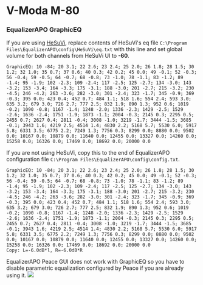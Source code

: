 # V-Moda M-80
### EqualizerAPO GraphicEQ
If you are using [HeSuVi](https://sourceforge.net/projects/hesuvi/), replace contents of HeSuVi's eq file `C:\Program Files\EqualizerAPO\config\HeSuVi\eq.txt` with this line and set global volume for both channels from HeSuVi UI to **-60**.
```
GraphicEQ: 10 -84; 20 3.1; 22 2.6; 23 2.4; 25 2.0; 26 1.8; 28 1.5; 30 1.2; 32 1.0; 35 0.7; 37 0.6; 40 0.3; 42 0.2; 45 0.0; 49 -0.1; 52 -0.3; 56 -0.4; 59 -0.5; 64 -0.7; 68 -0.8; 73 -1.0; 78 -1.1; 83 -1.2; 89 -1.4; 95 -1.9; 102 -2.3; 109 -2.4; 117 -2.5; 125 -2.7; 134 -3.0; 143 -3.2; 153 -3.4; 164 -3.3; 175 -3.1; 188 -3.0; 201 -2.7; 215 -3.2; 230 -4.5; 246 -4.2; 263 -3.6; 282 -3.0; 301 -2.4; 323 -1.7; 345 -0.9; 369 -0.3; 395 0.0; 423 0.4; 452 0.7; 484 1.1; 518 1.6; 554 2.4; 593 3.0; 635 3.2; 679 3.0; 726 2.7; 777 2.5; 832 1.9; 890 1.3; 952 0.6; 1019 -0.2; 1090 -0.8; 1167 -1.4; 1248 -2.0; 1336 -2.3; 1429 -2.5; 1529 -2.6; 1636 -2.4; 1751 -1.9; 1873 -1.1; 2004 -0.3; 2145 0.3; 2295 0.5; 2455 0.7; 2627 0.4; 2811 -0.4; 3008 -1.0; 3219 -1.7; 3444 -1.5; 3685 -0.1; 3943 1.6; 4219 2.5; 4514 1.4; 4830 2.2; 5168 5.7; 5530 6.0; 5917 5.8; 6331 3.5; 6775 2.2; 7249 1.3; 7756 0.3; 8299 0.0; 8880 0.0; 9502 0.0; 10167 0.0; 10879 0.0; 11640 0.0; 12455 0.0; 13327 0.0; 14260 0.0; 15258 0.0; 16326 0.0; 17469 0.0; 18692 0.0; 20000 0.0
```
If you are not using HeSuVi, copy this to the end of EqualizerAPO configuration file `C:\Program Files\EqualizerAPO\config\config.txt`.
```
GraphicEQ: 10 -84; 20 3.1; 22 2.6; 23 2.4; 25 2.0; 26 1.8; 28 1.5; 30 1.2; 32 1.0; 35 0.7; 37 0.6; 40 0.3; 42 0.2; 45 0.0; 49 -0.1; 52 -0.3; 56 -0.4; 59 -0.5; 64 -0.7; 68 -0.8; 73 -1.0; 78 -1.1; 83 -1.2; 89 -1.4; 95 -1.9; 102 -2.3; 109 -2.4; 117 -2.5; 125 -2.7; 134 -3.0; 143 -3.2; 153 -3.4; 164 -3.3; 175 -3.1; 188 -3.0; 201 -2.7; 215 -3.2; 230 -4.5; 246 -4.2; 263 -3.6; 282 -3.0; 301 -2.4; 323 -1.7; 345 -0.9; 369 -0.3; 395 0.0; 423 0.4; 452 0.7; 484 1.1; 518 1.6; 554 2.4; 593 3.0; 635 3.2; 679 3.0; 726 2.7; 777 2.5; 832 1.9; 890 1.3; 952 0.6; 1019 -0.2; 1090 -0.8; 1167 -1.4; 1248 -2.0; 1336 -2.3; 1429 -2.5; 1529 -2.6; 1636 -2.4; 1751 -1.9; 1873 -1.1; 2004 -0.3; 2145 0.3; 2295 0.5; 2455 0.7; 2627 0.4; 2811 -0.4; 3008 -1.0; 3219 -1.7; 3444 -1.5; 3685 -0.1; 3943 1.6; 4219 2.5; 4514 1.4; 4830 2.2; 5168 5.7; 5530 6.0; 5917 5.8; 6331 3.5; 6775 2.2; 7249 1.3; 7756 0.3; 8299 0.0; 8880 0.0; 9502 0.0; 10167 0.0; 10879 0.0; 11640 0.0; 12455 0.0; 13327 0.0; 14260 0.0; 15258 0.0; 16326 0.0; 17469 0.0; 18692 0.0; 20000 0.0
Copy: L=-6.0dB*l, R=-6.0dB*R
```
EqualizerAPO Peace GUI does not work with GraphicEQ so you have to disable parametric equalization configured by Peace if you are already using it.
![](https://raw.githubusercontent.com/jaakkopasanen/AutoEq/master/results/SBAF-Serious/innerfidelity/onear/V-Moda%20M-80/V-Moda%20M-80.png)

